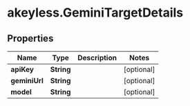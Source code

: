 # akeyless.GeminiTargetDetails

## Properties

Name | Type | Description | Notes
------------ | ------------- | ------------- | -------------
**apiKey** | **String** |  | [optional] 
**geminiUrl** | **String** |  | [optional] 
**model** | **String** |  | [optional] 



